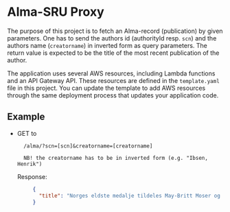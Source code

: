 # Alma-SRU Proxy

The purpose of this project is to fetch an Alma-record (publication) by given parameters. One has to send the authors id
 (authorityId resp. ```scn```) and the authors name (```creatorname```) in inverted form as query parameters.
The return value is expected to be the title of the most recent publication of the author. 

The application uses several AWS resources, including Lambda functions and an API Gateway API. These resources are 
defined in the `template.yaml` file in this project. You can update the template to add AWS resources through the same 
deployment process that updates your application code.



## Example

* GET to 

        /alma/?scn=[scn]&creatorname=[creatorname] 
        
        NB! the creatorname has to be in inverted form (e.g. "Ibsen, Henrik")
        
     Response:
     ```json
          {
            "title": "Norges eldste medalje tildeles May-Britt Moser og Edvard Moser",
          }
     ```

